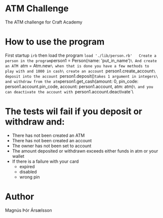 # ATM Challenge
The ATM challenge for Craft Academy

# How to use the program
First startup ` irb ` then load the program ` load './lib/person.rb'  
Create a person in the program `person1 = Person(name: 'put_in_name')`\
And create an ATM `atm = Atm.new`\
when that is done you have a few methods to play with and 1000 in cash\
create an account `person1.create_account`\
deposit into the account `person1.deposit()` takes 1 argument in integers\
and withdraw from the atm `person1.get_cash(amount: 0, pin_code: person1.account.pin_code, account: person1.account, atm: atm)`\
and you can deactivate the account with `person1.account.deactivate`\

# The tests wil fail if you deposit or withdraw and:

- There has not been created an ATM
- There has not been created an account
- The owner has not been set to account
- The amount deposited or withdrawn exceeds either funds in atm or your wallet
- If there is a failure with your card
  - expired
  - disabled
  - wrong pin


# Author
Magnús Þór Ársælsson
